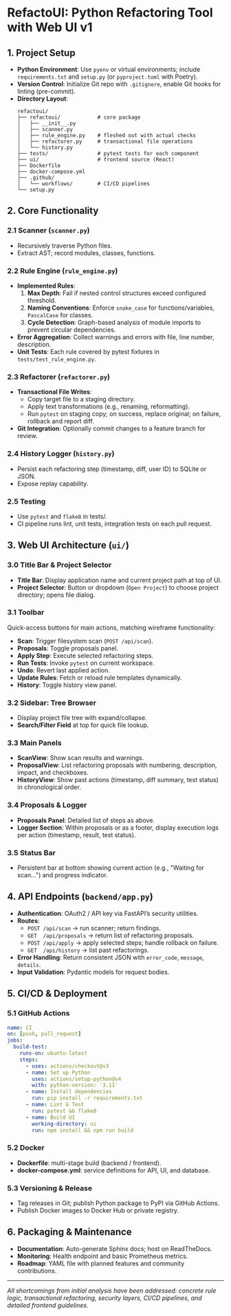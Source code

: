# RefactoUI: Python Refactoring Tool with Web UI v1

## 1. Project Setup

- **Python Environment**: Use `pyenv` or virtual environments; include `requirements.txt` and `setup.py` (or `pyproject.toml` with Poetry).  
  <!-- DEV: Ensure consistency between requirements.txt and Poetry dependencies; consider lock file strategy. -->
- **Version Control**: Initialize Git repo with `.gitignore`, enable Git hooks for linting (pre-commit).  
  <!-- DEV: Add sample pre-commit config and enforce code style standards (black, isort). -->
- **Directory Layout**:  
  ```
  refactoui/
  ├── refactoui/            # core package
  │   ├── __init__.py
  │   ├── scanner.py
  │   ├── rule_engine.py    # fleshed out with actual checks
  │   ├── refactorer.py     # transactional file operations
  │   └── history.py
  ├── tests/                # pytest tests for each component
  ├── ui/                   # frontend source (React)
  ├── Dockerfile
  ├── docker-compose.yml
  ├── .github/
  │   └── workflows/        # CI/CD pipelines
  └── setup.py
  ```  
  <!-- DEV: Confirm folder naming aligns with package import paths; consider renaming setup.py to pyproject.toml. -->

## 2. Core Functionality

### 2.1 Scanner (`scanner.py`)
- Recursively traverse Python files.  
  <!-- DEV: Validate file inclusion/exclusion patterns (e.g., handling __pycache__). -->
- Extract AST; record modules, classes, functions.  
  <!-- DEV: Include support for typing modules and handling syntax errors gracefully. -->

### 2.2 Rule Engine (`rule_engine.py`)
- **Implemented Rules**:
  1. **Max Depth**: Fail if nested control structures exceed configured threshold.  
     <!-- DEV: Allow configurable thresholds per project via config file. -->
  2. **Naming Conventions**: Enforce `snake_case` for functions/variables, `PascalCase` for classes.  
     <!-- DEV: Provide auto-correction suggestions in proposals. -->
  3. **Cycle Detection**: Graph-based analysis of module imports to prevent circular dependencies.  
     <!-- DEV: Visualize import graph in UI for complex cycles. -->
- **Error Aggregation**: Collect warnings and errors with file, line number, description.  
  <!-- DEV: Standardize error codes and severity levels. -->
- **Unit Tests**: Each rule covered by pytest fixtures in `tests/test_rule_engine.py`.  
  <!-- DEV: Include negative tests and edge cases for each rule. -->

### 2.3 Refactorer (`refactorer.py`)
- **Transactional File Writes**:
  - Copy target file to a staging directory.  
    <!-- DEV: Clean up staging directory after rollback or success. -->
  - Apply text transformations (e.g., renaming, reformatting).  
    <!-- DEV: Integrate with Black/autopep8 for formatting consistency. -->
  - Run `pytest` on staging copy; on success, replace original; on failure, rollback and report diff.  
    <!-- DEV: Capture and display test output in UI logger. -->
- **Git Integration**: Optionally commit changes to a feature branch for review.  
  <!-- DEV: Parameterize branch naming convention and commit message format. -->

### 2.4 History Logger (`history.py`)
- Persist each refactoring step (timestamp, diff, user ID) to SQLite or JSON.  
  <!-- DEV: Ensure history schema supports rollback to any past state. -->
- Expose replay capability.  
  <!-- DEV: Add pagination and search by file or date. -->

### 2.5 Testing
- Use `pytest` and `flake8` in tests/.  
  <!-- DEV: Include coverage reporting and enforce minimum coverage. -->
- CI pipeline runs lint, unit tests, integration tests on each pull request.  
  <!-- DEV: Add badge to README showing CI status and coverage. -->

## 3. Web UI Architecture (`ui/`)

### 3.0 Title Bar & Project Selector
- **Title Bar**: Display application name and current project path at top of UI.  
  <!-- DEV: Allow project path click-to-copy and recent-projects dropdown. -->
- **Project Selector**: Button or dropdown (`Open Project`) to choose project directory; opens file dialog.  
  <!-- DEV: Validate project structure before load. -->

### 3.1 Toolbar
Quick-access buttons for main actions, matching wireframe functionality:
- **Scan**: Trigger filesystem scan (`POST /api/scan`).  
  <!-- DEV: Disable button during ongoing scan; show spinner. -->
- **Proposals**: Toggle proposals panel.  
  <!-- DEV: Show unread count badge for new proposals. -->
- **Apply Step**: Execute selected refactoring steps.  
  <!-- DEV: Confirm modal listing changes before apply. -->
- **Run Tests**: Invoke `pytest` on current workspace.  
  <!-- DEV: Display pass/fail summary after run. -->
- **Undo**: Revert last applied action.  
  <!-- DEV: Grey out if no history available. -->
- **Update Rules**: Fetch or reload rule templates dynamically.  
  <!-- DEV: Show last updated timestamp for rules. -->
- **History**: Toggle history view panel.  
  <!-- DEV: Highlight current selected history entry. -->

### 3.2 Sidebar: Tree Browser
- Display project file tree with expand/collapse.  
  <!-- DEV: Support context menu for quick actions (scan file, preview changes). -->
- **Search/Filter Field** at top for quick file lookup.  
  <!-- DEV: Debounce input and highlight matching nodes. -->

### 3.3 Main Panels
- **ScanView**: Show scan results and warnings.  
  <!-- DEV: Allow sorting and grouping by severity or file. -->
- **ProposalView**: List refactoring proposals with numbering, description, impact, and checkboxes.  
  <!-- DEV: Add inline diff preview on hover. -->
- **HistoryView**: Show past actions (timestamp, diff summary, test status) in chronological order.  
  <!-- DEV: Enable export history as JSON or CSV. -->

### 3.4 Proposals & Logger
- **Proposals Panel**: Detailed list of steps as above.  
  <!-- DEV: Bulk select/deselect proposals. -->
- **Logger Section**: Within proposals or as a footer, display execution logs per action (timestamp, result, test status).  
  <!-- DEV: Color-code log levels and provide clear collapse controls. -->

### 3.5 Status Bar
- Persistent bar at bottom showing current action (e.g., "Waiting for scan...") and progress indicator.  
  <!-- DEV: Include memory/CPU usage stats if needed for large repos. -->

## 4. API Endpoints (`backend/app.py`)

- **Authentication**: OAuth2 / API key via FastAPI’s security utilities.  
  <!-- DEV: Document scopes and token expiration handling. -->
- **Routes**:
  - `POST /api/scan`            → run scanner; return findings.  
    <!-- DEV: Support partial scan by providing file path. -->
  - `GET  /api/proposals`       → return list of refactoring proposals.  
    <!-- DEV: Allow query params to filter by file or rule type. -->
  - `POST /api/apply`           → apply selected steps; handle rollback on failure.  
    <!-- DEV: Return detailed diff in response. -->
  - `GET  /api/history`         → list past refactorings.  
    <!-- DEV: Paginate and filter by date range. -->
- **Error Handling**: Return consistent JSON with `error_code`, `message`, `details`.  
  <!-- DEV: Define error_code enum in API docs. -->
- **Input Validation**: Pydantic models for request bodies.  
  <!-- DEV: Generate OpenAPI spec and host Swagger UI. -->

## 5. CI/CD & Deployment

### 5.1 GitHub Actions
```yaml
name: CI
on: [push, pull_request]
jobs:
  build-test:
    runs-on: ubuntu-latest
    steps:
      - uses: actions/checkout@v3
      - name: Set up Python
        uses: actions/setup-python@v4
        with: python-version: '3.11'
      - name: Install dependencies
        run: pip install -r requirements.txt
      - name: Lint & Test
        run: pytest && flake8
      - name: Build UI
        working-directory: ui
        run: npm install && npm run build
```  
  <!-- DEV: Add release workflow for publishing to PyPI and Docker Hub. -->

### 5.2 Docker
- **Dockerfile**: multi-stage build (backend / frontend).  
  <!-- DEV: Use non-root user in final stage for security. -->
- **docker-compose.yml**: service definitions for API, UI, and database.  
  <!-- DEV: Configure healthchecks and env var management. -->

### 5.3 Versioning & Release
- Tag releases in Git; publish Python package to PyPI via GitHub Actions.  
  <!-- DEV: Automate changelog generation from commit messages. -->
- Publish Docker images to Docker Hub or private registry.  
  <!-- DEV: Use semantic versioning tags and image tags. -->

## 6. Packaging & Maintenance

- **Documentation**: Auto-generate Sphinx docs; host on ReadTheDocs.  
  <!-- DEV: Integrate doc builds into CI and add doc coverage badge. -->
- **Monitoring**: Health endpoint and basic Prometheus metrics.  
  <!-- DEV: Expose Grafana dashboard template. -->
- **Roadmap**: YAML file with planned features and community contributions.  
  <!-- DEV: Sync roadmap with GitHub issues and project board. -->

---
*All shortcomings from initial analysis have been addressed: concrete rule logic, transactional refactoring, security layers, CI/CD pipelines, and detailed frontend guidelines.*

